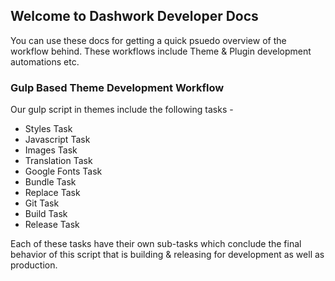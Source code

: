 ## Welcome to Dashwork Developer Docs

You can use these docs for getting a quick psuedo overview of the workflow behind. These workflows include Theme & Plugin development automations etc.


### Gulp Based Theme Development Workflow

Our gulp script in themes include the following tasks -

- Styles Task
- Javascript Task
- Images Task
- Translation Task
- Google Fonts Task
- Bundle Task
- Replace Task
- Git Task
- Build Task
- Release Task

Each of these tasks have their own sub-tasks which conclude the final behavior of this script that is building & releasing for development as well as production.
